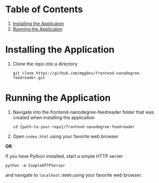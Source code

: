 
# Table of Contents
1. [Installing the Applicaton](#installing)
2. [Running the Applicaton](#running)

# Installing the Application <a id="installing"></a>
1. Clone the repo into a directory

    ```git clone https://github.com/mgg9xv/frontend-nanodegree-feedreader.git```

# Running the Application <a id="running"></a>
1. Navigate into the frontend-nanodegree-feedreader folder that was created when installing the application

    ```cd {path-to-your-repo}/frontend-nanodegree-feedreader```

1. Open ```index.html``` using your favorite web browser

 **OR**

 If you have Python installed, start a simple HTTP
 server

 ```python -m SimpleHTTPServer```

 and navigate to ```localhost:8000``` using your favorite web browser.
